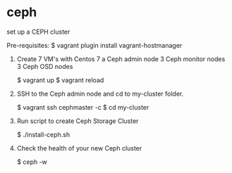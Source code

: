 # ceph
set up a CEPH cluster

Pre-requisites:
$ vagrant plugin install vagrant-hostmanager 

1. Create 7 VM's with Centos 7
   a Ceph admin node
   3 Ceph monitor nodes
   3 Ceph OSD nodes
   
   $ vagrant up
   $ vagrant reload
   
2. SSH to the Ceph admin node and cd to my-cluster folder.

   $ vagrant ssh cephmaster -c
   $ cd my-cluster

3. Run script to create Ceph Storage Cluster

   $ ./install-ceph.sh
   
4. Check the health of your new Ceph cluster

   $ ceph -w
   

